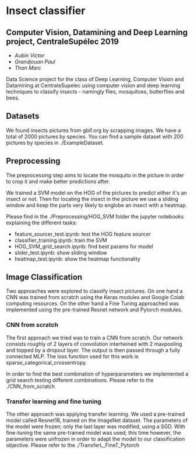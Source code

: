 # Insect classifier
## Computer Vision, Datamining and Deep Learning  project, CentraleSupélec 2019

- *Aubin Victor*
- *Grandjouan Paul*
- *Than Marc*

Data Science project for the class of Deep Learning, Computer Vision and Datamining at CentraleSupelec using computer vision and deep learning techniques to classify insects - namingly flies, mosquitoes, butterflies and bees.

## Datasets

We found insects pictures from gbif.org by scrapping images.
We have a total of 2000 pictures by species.
You can find a sample dataset with 200 pictures by species in ./ExampleDataset.

## Preprocessing

The preprocessing step aims to locate the mosquito in the picture in order to crop it and make better predictions after.

We trained a SVM model on the HOG of the pictures to predict either it's an insect or not.
Then for locating the insect in the picture we use a sliding window and keep the parts very likely to englobe an insect with a heatmap.

Please find in the ./Preprocessing/HOG_SVM folder the jupyter notebooks explaining the different tasks:
- feature_sourcer_test.ipynb: test the HOG feature sourcer
- classifier_training.ipynb: train the SVM
- HOG_SVM_grid_search.ipynb: find best params for model
- slider_test.ipynb: show sliding window
- heatmap_test.ipynb: show the heatmap functionality

## Image Classification

Two approaches were explored to classify insect pictures. On one hand a CNN was trained from scratch using the Keras modules and Google Colab computing resources. On the other hand a Fine Tuning approached was implemented using the pre-trained Resnet network and Pytorch modules.


### CNN from scratch

The first approach we tried was to train a CNN from scratch.
Our network consists roughly of 2 layers of convolution intertwined with 2 maxpooling and topped by a dropout layer.
The output is then passed through a fully connected MLP.
The loss function used for this work is sparse_categorical_crossentropy.

In order to find the best combination of hyperparameters we implemented a grid search testing different combinations.
Please refer to the ./CNN_from_scratch

### Transfer learning and fine tuning
The other approach was applying transfer learning. We used a pre-trained model called Resnet18, trained on the ImageNet dataset. The parameters of the model were frozen; only the last layer was modified, using a SGD.
With fine-tuning the same pre-trained model was used; this time however, the parameters were unfrozen in order to adapt the model to our classification objective. 
Please refer to the ./TransferL_FineT_Pytorch
